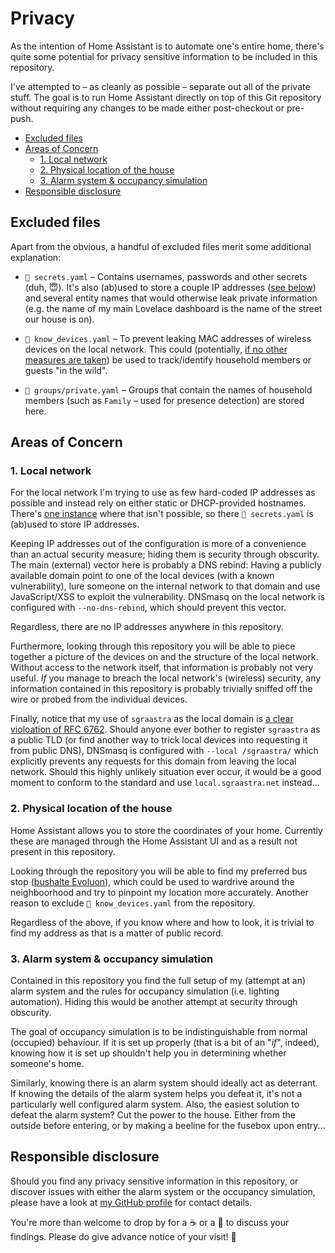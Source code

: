 # Privacy

As the intention of Home Assistant is to automate one's entire home, there's
quite some potential for privacy sensitive information to be included in this
repository.

I've attempted to – as cleanly as possible – separate out all of the private
stuff. The goal is to run Home Assistant directly on top of this Git repository
without requiring any changes to be made either post-checkout or pre-push.

- [Excluded files](#excluded-files)
- [Areas of Concern](#areas-of-concern)
  - [1. Local network](#1-local-network)
  - [2. Physical location of the house](#2-physical-location-of-the-house)
  - [3. Alarm system & occupancy simulation](#3-alarm-system--occupancy-simulation)
- [Responsible disclosure](#responsible-disclosure)

## Excluded files

Apart from the obvious, a handful of excluded files merit some additional
explanation:

- `📄 secrets.yaml` – Contains usernames, passwords and other secrets (duh, 😇).
  It's also (ab)used to store a couple IP addresses
  ([see below](#1-local-network)) and several entity names that would otherwise
  leak private information (e.g. the name of my main Lovelace dashboard is the
  name of the street our house is on).

- `📄 know_devices.yaml` – To prevent leaking MAC addresses of wireless devices
  on the local network. This could (potentially,
  [if no other measures are taken](https://support.microsoft.com/help/4027925/))
  be used to track/identify household members or guests "in the wild".

- `📄 groups/private.yaml` – Groups that contain the names of household members
  (such as `Family` – used for presence detection) are stored here.

## Areas of Concern

### 1. Local network

For the local network I'm trying to use as few hard-coded IP addresses as
possible and instead rely on either static or DHCP-provided hostnames. There's
[one instance](https://github.com/thijsputman/home-assistant-config/blob/f59eca8c12644b4ae0bd1979ab5b4756774ef3b4/configuration.yaml#L65)
where that isn't possible, so there `📄 secrets.yaml` is (ab)used to store IP
addresses.

Keeping IP addresses out of the configuration is more of a convenience than an
actual security measure; hiding them is security through obscurity. The main
(external) vector here is probably a DNS rebind: Having a publicly available
domain point to one of the local devices (with a known vulnerability), lure
someone on the internal network to that domain and use JavaScript/XSS to exploit
the vulnerability. DNSmasq on the local network is configured with
`--no-dns-rebind`, which should prevent this vector.

Regardless, there are no IP addresses anywhere in this repository.

Furthermore, looking through this repository you will be able to piece together
a picture of the devices on and the structure of the local network. Without
access to the network itself, that information is probably not very useful. _If_
you manage to breach the local network's (wireless) security, any information
contained in this repository is probably trivially sniffed off the wire or
probed from the individual devices.

Finally, notice that my use of `sgraastra` as the local domain is
[a clear violoation of RFC 6762](https://tools.ietf.org/html/rfc6762#appendix-G).
Should anyone ever bother to register `sgraastra` as a public TLD (or find
another way to trick local devices into requesting it from public DNS), DNSmasq
is configured with `--local /sgraastra/` which explicitly prevents any requests
for this domain from leaving the local network. Should this highly unlikely
situation ever occur, it would be a good moment to conform to the standard and
use `local.sgraastra.net` instead...

### 2. Physical location of the house

Home Assistant allows you to store the coordinates of your home. Currently these
are managed through the Home Assistant UI and as a result not present in this
repository.

Looking through the repository you will be able to find my preferred bus stop
([bushalte Evoluon](https://github.com/thijsputman/home-assistant-config/blob/f59eca8c12644b4ae0bd1979ab5b4756774ef3b4/sensors/9292ov.yaml#L3)),
which could be used to wardrive around the neighboorhood and try to pinpoint my
location more accurately. Another reason to exclude `📄 know_devices.yaml` from
the repository.

Regardless of the above, if you know where and how to look, it is trivial to
find my address as that is a matter of public record.

### 3. Alarm system & occupancy simulation

Contained in this repository you find the full setup of my (attempt at an) alarm
system and the rules for occupancy simulation (i.e. lighting automation). Hiding
this would be another attempt at security through obscurity.

The goal of occupancy simulation is to be indistinguishable from normal
(occupied) behaviour. If it is set up properly (that is a bit of an "_if_",
indeed), knowing how it is set up shouldn't help you in determining whether
someone's home.

Similarly, knowing there is an alarm system should ideally act as deterrant. If
knowing the details of the alarm system helps you defeat it, it's not a
particularly well configured alarm system. Also, the easiest solution to defeat
the alarm system? Cut the power to the house. Either from the outside before
entering, or by making a beeline for the fusebox upon entry...

## Responsible disclosure

Should you find any privacy sensitive information in this repository, or
discover issues with either the alarm system or the occupancy simulation, please
have a look at [my GitHub profile](https://github.com/thijsputman) for contact
details.

You're more than welcome to drop by for a ☕ or a 🍺 to discuss your findings.
Please do give advance notice of your visit! 🙂
